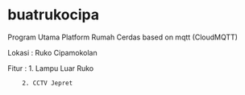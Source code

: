 # buatrukocipa
Program Utama Platform Rumah Cerdas based on mqtt (CloudMQTT)


Lokasi : Ruko Cipamokolan


Fitur :
        1. Lampu Luar Ruko

        2. CCTV Jepret
